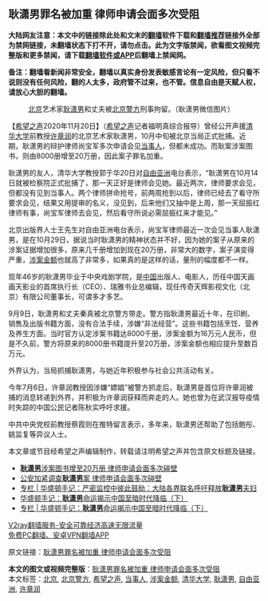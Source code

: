  <h2>耿潇男罪名被加重 律师申请会面多次受阻</h2> <p class="notice"><b>大陆网友注意：本文中的链接除此处和文末的<a href="https://github.com/bannedbook/fanqiang" >翻墙</a>软件下载和<a href="https://github.com/killgcd/justmysocks/blob/master/README.md">翻墙推荐</a>链接外全部为禁网链接，未翻墙状态下打不开，请勿点击。此为文字版禁闻，欲看图文视频完整版和更多禁闻，请下载<a href="https://github.com/bannedbook/fanqiang">翻墙软件或APP</a>后翻墙上禁闻网。</p><p>备注：翻墙看新闻非常安全，翻墙以真实身份发表敏感言论有一定风险，但只看不说则没有任何风险，翻的人太多，政府管不过来，也不管。信息自由是天赋人权，请放心大胆的翻墙。</b></p>  <div class="entry"> <figure><figcaption><a href="https://www.bannedbook.org/bnews/tag/%e5%8c%97%e4%ba%ac/" class="st_tag internal_tag" rel="tag" title="标签 北京 下的日志">北京</a>艺术家<a href="https://www.bannedbook.org/bnews/tag/%e8%80%bf%e6%bd%87%e7%94%b7/" class="st_tag internal_tag" rel="tag" title="标签 耿潇男 下的日志">耿潇男</a>和丈夫被<a href="https://www.bannedbook.org/bnews/tag/%E5%8C%97%E4%BA%AC%E8%AD%A6%E6%96%B9/" class="st_tag internal_tag" rel="tag" title="标签 北京警方 下的日志">北京警方</a>刑事拘留。（耿潇男微信图片）</figcaption></figure> <p>【<span class='wp_keywordlink_affiliate'><a href="https://www.soundofhope.org" title="希望之声" target="_blank">希望之声</a></span>2020年11月20日】（<a href="https://www.bannedbook.org/bnews/tag/%e5%b8%8c%e6%9c%9b%e4%b9%8b%e5%a3%b0/" class="st_tag internal_tag" rel="tag" title="标签 希望之声 下的日志">希望之声</a>记者福明真综合报导）曾经公开声援<a href="https://www.bannedbook.org/bnews/tag/%E6%B8%85%E5%8D%8E%E5%A4%A7%E5%AD%A6/" class="st_tag internal_tag" rel="tag" title="标签 清华大学 下的日志">清华大学</a>前教授<a href="https://www.bannedbook.org/bnews/tag/%e8%ae%b8%e7%ab%a0%e6%b6%a6/" class="st_tag internal_tag" rel="tag" title="标签 许章润 下的日志">许章润</a>的北京艺术家耿潇男，10月中旬被北京当局正式批捕。近期，耿潇男的辩护律师尚宝军多次申请会见<a href="https://www.bannedbook.org/bnews/tag/%E5%BD%93%E4%BA%8B%E4%BA%BA/" class="st_tag internal_tag" rel="tag" title="标签 当事人 下的日志">当事人</a>，但都未成功。而耿案涉案图书，则由8000册增至20万册，因此案子罪名加重。</p> <p>耿潇男的友人，清华大学教授郭于华20日对<a href="https://www.bannedbook.org/bnews/tag/%e8%87%aa%e7%94%b1%e4%ba%9a%e6%b4%b2/" class="st_tag internal_tag" rel="tag" title="标签 自由亚洲 下的日志">自由亚洲</a>电台表示，“耿潇男在10月14日就被检察院正式批捕了，那一天正好是律师会见她。最近两次，律师要求会见，但都没有见到当事人。两个律师拼命抢号，前两周抢到以后，律师已经去了看守所要求会见，结果又用提审的名义，没见到，后来他们又抽中是上周，那一天屈振红律师有事，尚宝军律师去会见，然后看守所说必需屈振红来才能见。”</p> <p>北京出版界人士王先生对自由亚洲电台表示，尚宝军律师最近一次会见当事人耿潇男，是在10月29日，据说当时耿潇男的精神状态并不好，因为她的案子从原来的涉案证据增加很多，原来几千册增加到现在20万册，非常大的数字，案子演变得严重，<a href="https://www.bannedbook.org/bnews/tag/%E6%B6%89%E6%A1%88%E9%87%91%E9%A2%9D/" class="st_tag internal_tag" rel="tag" title="标签 涉案金额 下的日志">涉案金额</a>也就高了非常多，如果真的是这样的话，量刑的幅度都不一样。</p>  <p>现年46岁的耿潇男毕业于中央戏剧学院，是<span class='wp_keywordlink_affiliate'><a href="https://www.bannedbook.org/" title="中国" target="_blank">中国</a></span>出版人、电影人，历任中国天画画天影业的首席执行长（CEO）、瑞雅书业总编辑，现任传奇天辉影视文化（北京）有限公司董事长，可谓多才多艺。</p> <p>9月9日，耿潇男和丈夫秦真被北京警方带走。警方指耿潇男最近十年，在印刷、销售及出版书籍方面，没有合法手续，涉嫌“非法经营”。这些书籍包括烹饪、营养及养生方面。当时官方认定涉案书籍达8000千册，涉案金额为16万元人民币，但是不久前，警方将原来的8000册书籍提升至20万册，涉案金额也相应提升至数百万元。</p> <p>外界认为，当局抓捕耿潇男，与她近年积极参与社会公共活动有关。</p>  <p>今年7月6日，许章润教授因涉嫌“嫖娼”被警方抓走后，耿潇男是首位将许章润被捕的消息转递到外界，并积极为许章润获释而奔走的人。她也曾为在武汉报导疫情时失踪的中国公民记者陈秋实呼吁求援。</p> <p>中共中央党校前教授蔡霞则在推特留言表示，多年来，耿潇男还帮助了包括鲍彤、姚监复等异议人士。</p> <p>本文章或节目经希望之声编辑制作，转载请注明希望之声并包含原文标题及链接。</p>  <ul class='op-related-articles' title='相关阅读'> <li><a href='https://www.bannedbook.org/bnews/headline/20201120/1434178.html' target='_blank'><b>耿潇男</b>涉案图书增至20万册 律师申请会面多次碰壁</a></li> <li><a href='https://www.bannedbook.org/bnews/headline/20201120/1434169.html' target='_blank'>公安加紧调查<b>耿潇男</b>案 律师申请会面多次碰壁</a></li> <li><a href='https://www.bannedbook.org/bnews/ssgc/20201111/1429036.html' target='_blank'>专栏 | 华盛顿手记：严密监控中彼此鼓励：大陆各界联名呼吁释放<b>耿潇男</b>夫妇</a></li> <li><a href='https://www.bannedbook.org/bnews/renquan/xgmyd/20201105/1426296.html' target='_blank'>华盛顿手记：<b>耿潇男</b>命运揭示中国至暗时代降临（下）</a></li> <li><a href='https://www.bannedbook.org/bnews/ssgc/20201103/1425200.html' target='_blank'>专栏 | 华盛顿手记：<b>耿潇男</b>命运揭示中国至暗时代降临（下）</a></li> </ul> <p class="texttj"> <a href="https://www.bannedbook.org/forum23/topic22702.html" target="_blank">V2ray翻墙服务-安全可靠经济高速无限流量</a><br/> <a href="https://github.com/bannedbook/fanqiang/wiki/%E7%A6%81%E9%97%BB%E7%BD%91%E5%AE%89%E5%8D%93%E7%BF%BB%E5%A2%99%E6%96%B0%E9%97%BBAPP" target="_blank">免费PC翻墙、安卓VPN翻墙APP</a></p><p>原文链接：<a class="src_link"  href="https://www.soundofhope.org/post/445270" target="_blank">耿潇男罪名被加重 律师申请会面多次受阻</a></p><a name='sharetosocial'></a>       <div><b>本文的图文或视频完整版</b>：<a href='https://www.bannedbook.org/bnews/comments/20201121/1434670.html'>耿潇男罪名被加重 律师申请会面多次受阻</a></div>  </div><!--END ENTRY--> <div class="postfooter"> <div>本文标签：<a href="https://www.bannedbook.org/bnews/tag/%e5%8c%97%e4%ba%ac/" rel="tag">北京</a>, <a href="https://www.bannedbook.org/bnews/tag/%E5%8C%97%E4%BA%AC%E8%AD%A6%E6%96%B9/" rel="tag">北京警方</a>, <a href="https://www.bannedbook.org/bnews/tag/%e5%b8%8c%e6%9c%9b%e4%b9%8b%e5%a3%b0/" rel="tag">希望之声</a>, <a href="https://www.bannedbook.org/bnews/tag/%E5%BD%93%E4%BA%8B%E4%BA%BA/" rel="tag">当事人</a>, <a href="https://www.bannedbook.org/bnews/tag/%E6%B6%89%E6%A1%88%E9%87%91%E9%A2%9D/" rel="tag">涉案金额</a>, <a href="https://www.bannedbook.org/bnews/tag/%E6%B8%85%E5%8D%8E%E5%A4%A7%E5%AD%A6/" rel="tag">清华大学</a>, <a href="https://www.bannedbook.org/bnews/tag/%e8%80%bf%e6%bd%87%e7%94%b7/" rel="tag">耿潇男</a>, <a href="https://www.bannedbook.org/bnews/tag/%e8%87%aa%e7%94%b1%e4%ba%9a%e6%b4%b2/" rel="tag">自由亚洲</a>, <a href="https://www.bannedbook.org/bnews/tag/%e8%ae%b8%e7%ab%a0%e6%b6%a6/" rel="tag">许章润</a></div>  </div><!--END POSTFOOTER--> 